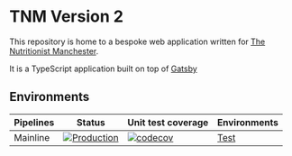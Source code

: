 # TNM Version 2

This repository is home to a bespoke web application written for [The
Nutritionist Manchester](https://thenutritionistmcr.com).

It is a TypeScript application built on top of [Gatsby](https://www.gatsbyjs.com)

## Environments

| Pipelines | Status                                                                                                                                                                                              | Unit test coverage                                                                                                               | Environments                                  |
| --------- | --------------------------------------------------------------------------------------------------------------------------------------------------------------------------------------------------- | -------------------------------------------------------------------------------------------------------------------------------- | --------------------------------------------- |
| Mainline  | [![Production](https://github.com/benwainwright/tnm-v2/actions/workflows/deploy-to-live.yaml/badge.svg?branch=main)](https://github.com/benwainwright/tnm-v2/actions/workflows/deploy-to-live.yaml) | [![codecov](https://codecov.io/gh/benwainwright/tnm-v2/branch/main/graph/badge.svg)](https://codecov.io/gh/benwainwright/tnm-v2) | [Test](https://d2bnp0b9ah9f76.cloudfront.net) |
